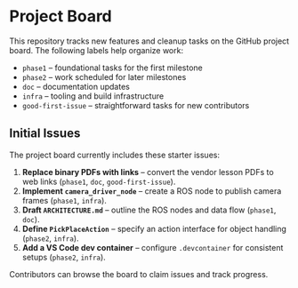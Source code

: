 # Project Board

This repository tracks new features and cleanup tasks on the GitHub project board. The following labels help organize work:

- `phase1` – foundational tasks for the first milestone
- `phase2` – work scheduled for later milestones
- `doc` – documentation updates
- `infra` – tooling and build infrastructure
- `good-first-issue` – straightforward tasks for new contributors

## Initial Issues

The project board currently includes these starter issues:

1. **Replace binary PDFs with links** – convert the vendor lesson PDFs to web links (`phase1`, `doc`, `good-first-issue`).
2. **Implement `camera_driver_node`** – create a ROS node to publish camera frames (`phase1`, `infra`).
3. **Draft `ARCHITECTURE.md`** – outline the ROS nodes and data flow (`phase1`, `doc`).
4. **Define `PickPlaceAction`** – specify an action interface for object handling (`phase2`, `infra`).
5. **Add a VS Code dev container** – configure `.devcontainer` for consistent setups (`phase2`, `infra`).

Contributors can browse the board to claim issues and track progress.

